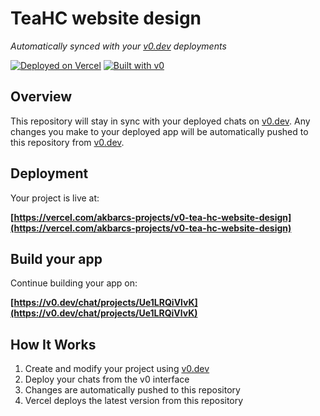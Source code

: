 # TeaHC website design

*Automatically synced with your [v0.dev](https://v0.dev) deployments*

[![Deployed on Vercel](https://img.shields.io/badge/Deployed%20on-Vercel-black?style=for-the-badge&logo=vercel)](https://vercel.com/akbarcs-projects/v0-tea-hc-website-design)
[![Built with v0](https://img.shields.io/badge/Built%20with-v0.dev-black?style=for-the-badge)](https://v0.dev/chat/projects/Ue1LRQiVlvK)

## Overview

This repository will stay in sync with your deployed chats on [v0.dev](https://v0.dev).
Any changes you make to your deployed app will be automatically pushed to this repository from [v0.dev](https://v0.dev).

## Deployment

Your project is live at:

**[https://vercel.com/akbarcs-projects/v0-tea-hc-website-design](https://vercel.com/akbarcs-projects/v0-tea-hc-website-design)**

## Build your app

Continue building your app on:

**[https://v0.dev/chat/projects/Ue1LRQiVlvK](https://v0.dev/chat/projects/Ue1LRQiVlvK)**

## How It Works

1. Create and modify your project using [v0.dev](https://v0.dev)
2. Deploy your chats from the v0 interface
3. Changes are automatically pushed to this repository
4. Vercel deploys the latest version from this repository
